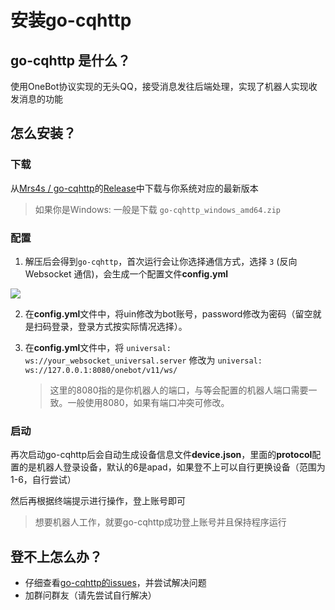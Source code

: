 # 安装go-cqhttp

## go-cqhttp 是什么？

使用OneBot协议实现的无头QQ，接受消息发往后端处理，实现了机器人实现收发消息的功能

## 怎么安装？

### 下载

从[Mrs4s / go-cqhttp](https://github.com/Mrs4s/go-cqhttp)的[Release](https://github.com/Mrs4s/go-cqhttp/releases)中下载与你系统对应的最新版本

> 如果你是Windows: 一般是下载 `go-cqhttp_windows_amd64.zip`

###  配置

1. 解压后会得到`go-cqhttp`，首次运行会让你选择通信方式，选择 `3` (反向 Websocket 通信)，会生成一个配置文件**config.yml**

![](https://itsevin.github.io/sister_bot/#/install/1.png)

2. 在**config.yml**文件中，将uin修改为bot账号，password修改为密码（留空就是扫码登录，登录方式按实际情况选择）。

3. 在**config.yml**文件中，将
   `universal: ws://your_websocket_universal.server`
   修改为
   `universal: ws://127.0.0.1:8080/onebot/v11/ws/`
   
   > 这里的8080指的是你机器人的端口，与等会配置的机器人端口需要一致。一般使用8080，如果有端口冲突可修改。

### 启动

再次启动go-cqhttp后会自动生成设备信息文件**device.json**，里面的**protocol**配置的是机器人登录设备，默认的6是apad，如果登不上可以自行更换设备（范围为1-6，自行尝试）

然后再根据终端提示进行操作，登上账号即可

> 想要机器人工作，就要go-cqhttp成功登上账号并且保持程序运行

## 登不上怎么办？

- 仔细查看[go-cqhttp的issues](https://github.com/Mrs4s/go-cqhttp/issues)，并尝试解决问题
- 加群问群友（请先尝试自行解决）

